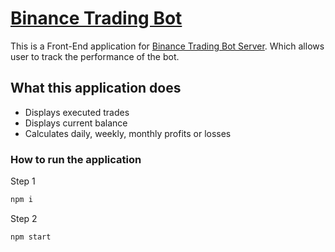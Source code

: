 # [Binance Trading Bot](https://binance-trading-bot.netlify.app)
This is a Front-End application for [Binance Trading Bot Server](https://github.com/zicoz18/btb-server). Which allows user to track the performance of the bot.

## What this application does
- Displays executed trades
- Displays current balance
- Calculates daily, weekly, monthly profits or losses 

### How to run the application
Step 1
```sh
npm i
```
Step 2
```
npm start
```
